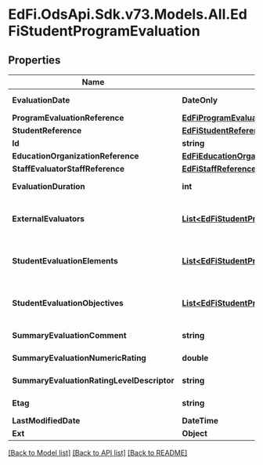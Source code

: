 # EdFi.OdsApi.Sdk.v73.Models.All.EdFiStudentProgramEvaluation

## Properties

Name | Type | Description | Notes
------------ | ------------- | ------------- | -------------
**EvaluationDate** | **DateOnly** | The month, day, and year on which the evaluation was conducted. | 
**ProgramEvaluationReference** | [**EdFiProgramEvaluationReference**](EdFiProgramEvaluationReference.md) |  | 
**StudentReference** | [**EdFiStudentReference**](EdFiStudentReference.md) |  | 
**Id** | **string** |  | [optional] 
**EducationOrganizationReference** | [**EdFiEducationOrganizationReference**](EdFiEducationOrganizationReference.md) |  | [optional] 
**StaffEvaluatorStaffReference** | [**EdFiStaffReference**](EdFiStaffReference.md) |  | [optional] 
**EvaluationDuration** | **int** | The actual number of minutes to conduct the evaluation. | [optional] 
**ExternalEvaluators** | [**List&lt;EdFiStudentProgramEvaluationExternalEvaluator&gt;**](EdFiStudentProgramEvaluationExternalEvaluator.md) | An unordered collection of studentProgramEvaluationExternalEvaluators. The external person(s) - not staff - that conducted the evaluation. | [optional] 
**StudentEvaluationElements** | [**List&lt;EdFiStudentProgramEvaluationStudentEvaluationElement&gt;**](EdFiStudentProgramEvaluationStudentEvaluationElement.md) | An unordered collection of studentProgramEvaluationStudentEvaluationElements. The student&#39;s rating and/or rating levels earned for a program evaluation element. | [optional] 
**StudentEvaluationObjectives** | [**List&lt;EdFiStudentProgramEvaluationStudentEvaluationObjective&gt;**](EdFiStudentProgramEvaluationStudentEvaluationObjective.md) | An unordered collection of studentProgramEvaluationStudentEvaluationObjectives. The student&#39;s rating and/or rating levels earned for a program evaluation objective. | [optional] 
**SummaryEvaluationComment** | **string** | Any comments about the summary evaluation to be captured. | [optional] 
**SummaryEvaluationNumericRating** | **double** | The numerical summary rating or score for the evaluation. | [optional] 
**SummaryEvaluationRatingLevelDescriptor** | **string** | The summary rating level achieved based upon the rating or score. | [optional] 
**Etag** | **string** | A unique system-generated value that identifies the version of the resource. | [optional] 
**LastModifiedDate** | **DateTime** | The date and time the resource was last modified. | [optional] 
**Ext** | **Object** | Extensions to the StudentProgramEvaluation entity. | [optional] 

[[Back to Model list]](../../README.md#documentation-for-models) [[Back to API list]](../../README.md#documentation-for-api-endpoints) [[Back to README]](../../README.md)


